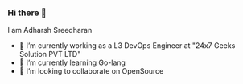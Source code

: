 ### Hi there 👋

I am Adharsh Sreedharan 

- 🔭 I’m currently working as a L3 DevOps Engineer at "24x7 Geeks Solution PVT LTD"
- 🌱 I’m currently learning Go-lang
- 👯 I’m looking to collaborate on OpenSource

